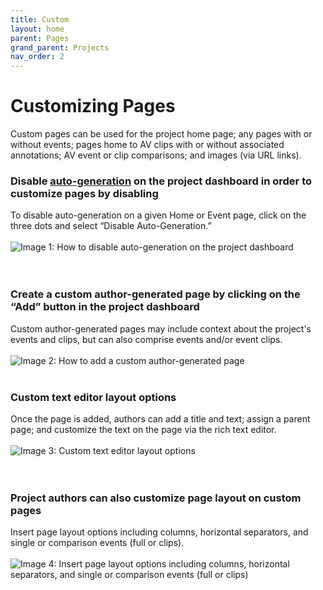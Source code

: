 ```yaml
---
title: Custom
layout: home
parent: Pages
grand_parent: Projects
nav_order: 2
---
```

# Customizing Pages 
Custom pages can be used for the project home page; any pages with or without events; pages home to AV clips with or without associated annotations; AV event or clip comparisons; and images (via URL links).

### Disable [auto-generation](https://avannotate.github.io/documentation/pages/auto/) on the project dashboard in order to customize pages by disabling
To disable auto-generation on a given Home or Event page, click on the three dots and select “Disable Auto-Generation.”
<br><br>
![Image 1: How to disable auto-generation on the project dashboard](../../assets/customimage1.png)
<br><br>
<br>

### Create a custom author-generated page by clicking on the “Add” button in the project dashboard
Custom author-generated pages may include context about the project's events and clips, but can also comprise events and/or event clips. 
<br><br>
![Image 2: How to add a custom author-generated page](../../assets/customimage2.png) 
<br><br>

### Custom text editor layout options
Once the page is added, authors can add a title and text; assign a parent page; and customize the text on the page via the rich text editor.
<br><br>
![Image 3: Custom text editor layout options](../../assets/customimage3.png) 
<br><br>
<br>

### Project authors can also customize page layout on custom pages
Insert page layout options including columns, horizontal separators, and single or comparison events (full or clips). 
<br><br>
![Image 4: Insert page layout options including columns, horizontal separators, and single or comparison events (full or clips)](../../assets/customimage4.png)
<br><br>


